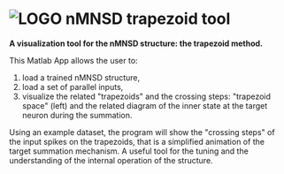 ![LOGO](https://github.com/LCCN/Frontiers2020/blob/master/LOGO.png?raw=true "LOGO")  nMNSD trapezoid tool
=====

**A visualization tool for the nMNSD structure: the trapezoid method.**

This Matlab App allows the user to:
1) load a trained nMNSD structure,
2) load a set of parallel inputs,
3) visualize the related "trapezoids" and the crossing steps: "trapezoid space" (left) and the related diagram of the inner state at the target neuron during the summation.

Using an example dataset, the program will show the "crossing steps" of the input spikes on the trapezoids, that is a simplified 
animation of the target summation mechanism. A useful tool for the tuning and the understanding of the internal 
operation of the structure.
